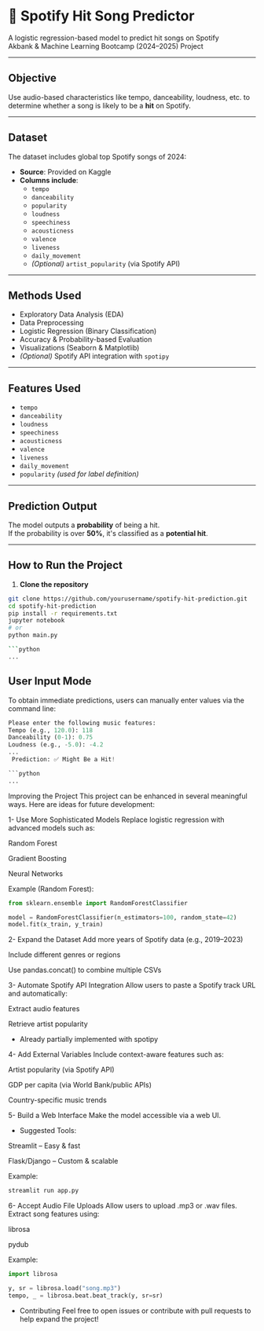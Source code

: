 # 🎵 Spotify Hit Song Predictor

A logistic regression-based model to predict hit songs on Spotify  
  Akbank & Machine Learning Bootcamp (2024–2025) Project

---

##  Objective

Use audio-based characteristics like tempo, danceability, loudness, etc. to determine whether a song is likely to be a **hit** on Spotify.

---

##  Dataset

The dataset includes global top Spotify songs of 2024:

- **Source**: Provided on Kaggle  
- **Columns include**:
  - `tempo`
  - `danceability`
  - `popularity`
  - `loudness`
  - `speechiness`
  - `acousticness`
  - `valence`
  - `liveness`
  - `daily_movement`
  - *(Optional)* `artist_popularity` (via Spotify API)

---

##  Methods Used

- Exploratory Data Analysis (EDA)  
- Data Preprocessing  
- Logistic Regression (Binary Classification)  
- Accuracy & Probability-based Evaluation  
- Visualizations (Seaborn & Matplotlib)  
- *(Optional)* Spotify API integration with `spotipy`

---

##  Features Used

- `tempo`  
- `danceability`  
- `loudness`  
- `speechiness`  
- `acousticness`  
- `valence`  
- `liveness`  
- `daily_movement`  
- `popularity` *(used for label definition)*

---

##  Prediction Output

The model outputs a **probability** of being a hit.  
If the probability is over **50%**, it's classified as a **potential hit**.

---

##  How to Run the Project

1. **Clone the repository**

```bash
git clone https://github.com/yourusername/spotify-hit-prediction.git
cd spotify-hit-prediction
pip install -r requirements.txt
jupyter notebook
# or
python main.py

```python
...
```
## User Input Mode

To obtain immediate predictions, users can manually enter values via the command line:

```python
Please enter the following music features:
Tempo (e.g., 120.0): 118
Danceability (0-1): 0.75
Loudness (e.g., -5.0): -4.2
...
 Prediction: ✅ Might Be a Hit!

```python
...
```
 Improving the Project
This project can be enhanced in several meaningful ways. Here are ideas for future development:

1- Use More Sophisticated Models
Replace logistic regression with advanced models such as:

Random Forest

Gradient Boosting

Neural Networks

 Example (Random Forest):
```python
from sklearn.ensemble import RandomForestClassifier

model = RandomForestClassifier(n_estimators=100, random_state=42)
model.fit(x_train, y_train)
```
2- Expand the Dataset
Add more years of Spotify data (e.g., 2019–2023)

Include different genres or regions

Use pandas.concat() to combine multiple CSVs

3- Automate Spotify API Integration
Allow users to paste a Spotify track URL and automatically:

Extract audio features

Retrieve artist popularity

+ Already partially implemented with spotipy

4- Add External Variables
Include context-aware features such as:

Artist popularity (via Spotify API)

GDP per capita (via World Bank/public APIs)

Country-specific music trends

5- Build a Web Interface
Make the model accessible via a web UI.

+ Suggested Tools:

Streamlit – Easy & fast

Flask/Django – Custom & scalable

 Example:
```python
streamlit run app.py
```
6- Accept Audio File Uploads
Allow users to upload .mp3 or .wav files. Extract song features using:

librosa

pydub

 Example:
```python
import librosa

y, sr = librosa.load("song.mp3")
tempo, _ = librosa.beat.beat_track(y, sr=sr)
```
* Contributing
Feel free to open issues or contribute with pull requests to help expand the project!







